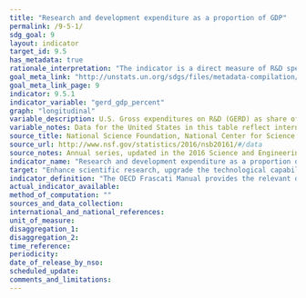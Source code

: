 ```yaml
---
title: "Research and development expenditure as a proportion of GDP"
permalink: /9-5-1/
sdg_goal: 9
layout: indicator
target_id: 9.5
has_metadata: true
rationale_interpretation: "The indicator is a direct measure of R&D spending referred to in the target."
goal_meta_link: "http://unstats.un.org/sdgs/files/metadata-compilation/Metadata-Goal-9.pdf"
goal_meta_link_page: 9
indicator: 9.5.1
indicator_variable: "gerd_gdp_percent"
graph: "longitudinal"
variable_description: U.S. Gross expenditures on R&D (GERD) as share of gross domestic product (GDP), percent.
variable_notes: Data for the United States in this table reflect international standards for calculating GERD, which vary slightly from the National Science Foundation's protocol for tallying U.S. total R&D. 
source_title: National Science Foundation, National Center for Science and Engineering Statistics, National Patterns of R&D Resources
source_url: http://www.nsf.gov/statistics/2016/nsb20161/#/data
source_notes: Annual series, updated in the 2016 Science and Engineering Indicators, Chapter 4, Appendix table 4-12
indicator_name: "Research and development expenditure as a proportion of GDP"
target: "Enhance scientific research, upgrade the technological capabilities of industrial sectors in all countries, in particular developing countries, including, by 2030, encouraging innovation and substantially increasing the number of research and development workers per 1 million people and public and private research and development spending."
indicator_definition: "The OECD Frascati Manual provides the relevant definitions for research and experimental development, gross domestic expenditure on R&D and researchers. \nResearch and experimental development (R&D) comprise creative work undertaken on a systematic basis in order to increase the stock of knowledge, including knowledge of man, culture and society, and the use of this stock of knowledge to devise new applications. (FM '63) \nIntramural expenditures are all expenditures for R&D performed within a statistical unit or sector of the economy during a specific period, whatever the source of funds. (FM '358) \nResearchers are professionals engaged in the conception or creation of new knowledge, products, processes, methods and systems and also in the management of the projects concerned. (FM '301) \nAlthough an OECD manual, the application is global. The Frascati Manual is currently under revision, with the next edition to be released in October 2015. The new edition of the Manual will be a truly global manual. There will be some changes to the definitions provided above, but these are not substantial."
actual_indicator_available: 
method_of_computation: ""
sources_and_data_collection: 
international_and_national_references: 
unit_of_measure: 
disaggregation_1: 
disaggregation_2: 
time_reference: 
periodicity: 
date_of_release_by_nso: 
scheduled_update: 
comments_and_limitations: 
---
```


